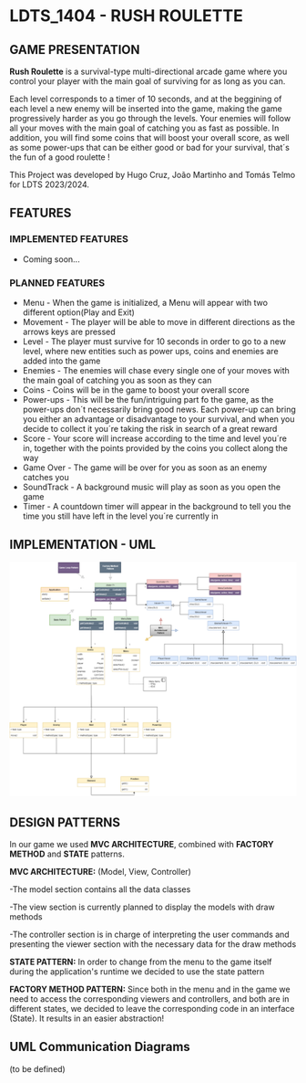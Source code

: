 # LDTS_1404 - RUSH ROULETTE

## GAME PRESENTATION

**Rush Roulette** is a survival-type multi-directional arcade game where you control your player with the main goal of surviving for as long as you can. 

Each level corresponds to a timer of 10 seconds, and at the beggining of each level a new enemy will be inserted into the game, making the game progressively harder as you go through the levels. Your enemies will follow all your moves with the main goal of catching you as fast as possible. In addition, you will find some coins that will boost your overall score, as well as some power-ups that can be either good or bad for your survival, that´s the fun of a good roulette ! 

This Project was developed by Hugo Cruz, João Martinho and Tomás Telmo for LDTS 2023/2024.

## FEATURES
### IMPLEMENTED FEATURES
* Coming soon...
### PLANNED FEATURES
* Menu - When the game is initialized, a Menu will appear with two different option(Play and Exit)
* Movement - The player will be able to move in different directions as the arrows keys are pressed
* Level - The player must survive for 10 seconds in order to go to a new level, where new entities such as power ups, coins and enemies are added into the game
* Enemies - The enemies will chase every single one of your moves with the main goal of catching you as soon as they can
* Coins - Coins will be in the game to boost your overall score
* Power-ups - This will be the fun/intriguing part fo the game, as the power-ups don´t necessarily bring good news. Each power-up can bring you either an advantage or disadvantage to your survival, and when you decide to collect it you´re taking the risk in search of a great reward
* Score - Your score will increase according to the time and level you´re in, together with the points provided by the coins you collect along the way
* Game Over - The game will be over for you as soon as an enemy catches you
* SoundTrack - A background music will play as soon as you open the game
* Timer - A countdown timer will appear in the background to tell you the time you still have left in the level you´re currently in

## IMPLEMENTATION - UML

![](Images/UML.drawio.png)

## DESIGN PATTERNS
In our game we used **MVC ARCHITECTURE**, combined with **FACTORY METHOD** and **STATE** patterns. 

**MVC ARCHITECTURE:** (Model, View, Controller)

-The model section contains all the data classes

-The view section is currently planned to display the models with draw methods

-The controller section is in charge of interpreting the user commands and presenting the viewer section with the necessary data for the draw methods

**STATE PATTERN:**
In order to change from the menu to the game itself during the application's runtime we decided to use the state pattern

**FACTORY METHOD PATTERN:**
Since both in the menu and in the game we need to access the corresponding viewers and controllers, and both are in different states, we decided to leave the corresponding code in an interface (State<T>). It results in an easier abstraction!  

## UML Communication Diagrams 
(to be defined)